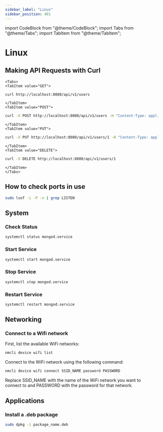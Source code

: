 ```yaml
---
sidebar_label: "Linux"
sidebar_position: 401
---
```


import CodeBlock from "@theme/CodeBlock";
import Tabs from "@theme/Tabs";
import TabItem from "@theme/TabItem";

# Linux

## Making API Requests with Curl

```mdx-code-block
<Tabs>
<TabItem value="GET">
```

```bash
curl http://localhost:8080/api/v1/users
```

```mdx-code-block
</TabItem>
<TabItem value="POST">
```

```bash
curl -X POST http://localhost:8080/api/v1/users -H "Content-Type: application/json" -d '{"name": "John Doe", "email": "email.com"}'
```

```mdx-code-block
</TabItem>
<TabItem value="PUT">
```

```bash
curl -X PUT http://localhost:8080/api/v1/users/1 -H "Content-Type: application/json" -d '{"name": "Jane Doe", "email": "email.com"}'
```

```mdx-code-block
</TabItem>
<TabItem value="DELETE">
```

```bash
curl -X DELETE http://localhost:8080/api/v1/users/1
```

```mdx-code-block
</TabItem>
</Tabs>
```



## How to check ports in use

```bash
sudo lsof -i -P -n | grep LISTEN
```

## System

### Check Status

```bash
systemctl status mongod.service
```

### Start Service

```bash
systemctl start mongod.service
```

### Stop Service

```bash
systemctl stop mongod.service
```

### Restart Service

```bash
systemctl restart mongod.service
```

## Networking

### Connect to a Wifi network

First, list the available WiFi networks:

```bash
nmcli device wifi list
```

Connect to the WiFi network using the following command:

```bash
nmcli device wifi connect SSID_NAME password PASSWORD
```

Replace SSID_NAME with the name of the WiFi network you want to connect to and PASSWORD with the password for that network.

## Applications

### Install a .deb package

```bash
sudo dpkg -i package_name.deb
```